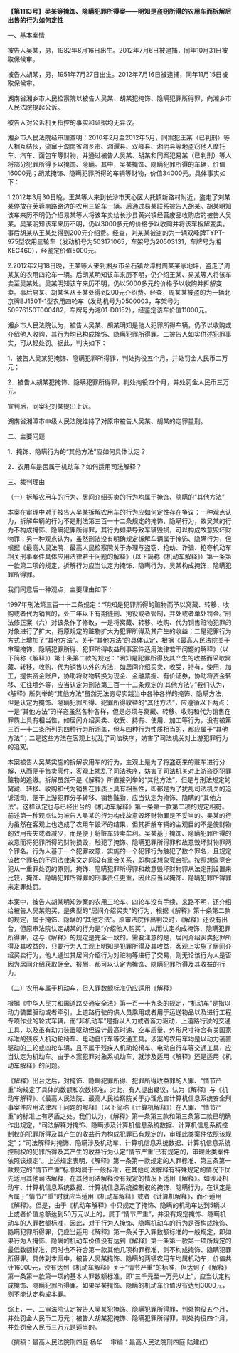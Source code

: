 **【第1113号】吴某等掩饰、隐瞒犯罪所得案——明知是盗窃所得的农用车而拆解后出售的行为如何定性**

一、基本案情

被告人吴某，男，1982年8月16日出生。2012年7月6日被逮捕，同年10月31日被取保候审。

被告人胡某，男，1951年7月27日出生。2012年7月16日被逮捕，同年11月15日被取保候审。

湖南省湘乡市人民检察院以被告人吴某、胡某犯掩饰、隐瞒犯罪所得罪，向湘乡市人民法院提起公诉。

被告人对公诉机关指控的事实和证据均无异议。

湘乡市人民法院经审理查明：2010年2月至2012年5月，同案犯王某（已判刑）等人相互结伙，流窜于湖南省湘乡市、湘潭县、双峰县、湘阴县等地盗窃他人摩托车、汽车、面包车等财物，并通过被告人吴某、胡某和同案犯易某（已判刑）等人将部分犯罪所得予以掩饰、隐瞒。其中，吴某掩饰、隐瞒犯罪所得的车辆，价值16000元；胡某掩饰、隐瞒犯罪所得的车辆等财物，价值34000元。具体事实如下：

1.2012年3月30日晚，王某等人来到长沙市天心区大托镇新路村附近，盗走了刘某某停放在芙蓉南路路边的农用三轮车一辆。后通过易某联系被告人胡某。胡某明知该车来历不明仍介绍易某等人将该车卖给长沙县黄兴镇经营废品收购店的被告人吴某。吴某明知该车来历不明，仍以3000多元的价格予以收购并将该车拆解变卖。事后胡某从王某处得到200元介绍费。经查，刘某某被盗的为一辆双峰牌TYPT-975型农用三轮车（发动机号为503171065，车架号为20503131，车牌号为湘KEC460），经鉴定价值5000元。

2.2012年2月18日晚，王某等人来到湘乡市金石镇龙潭村周某某家地坪，盗走了周某某的农用四轮车一辆。后胡某明知该车来历不明，仍介绍王某、易某等人将该车卖至吴某处。吴某明知该车来历不明，仍以5000多元的价格予以收购并拆解变卖。事后易某、胡某各从王某处得到200元介绍费。经查，周某某被盗的为一辆北京牌BJ150T-1型农用四轮车（发动机号为0500003，车架号为50976150T000482，车牌号为湘01-D0152），经鉴定该车价值11000元。

湘乡市人民法院认为，被告人吴某、胡某明知是他人犯罪所得车辆，仍予以收购或介绍他人收购，其行为均已构成掩饰、隐瞒犯罪所得罪。二被告人如实供述犯罪事实，可从轻处罚。据此，判决如下：

1．被告人吴某犯掩饰、隐瞒犯罪所得罪，判处拘役五个月，并处罚金人民币二万元；

2．被告人胡某犯掩饰、隐瞒犯罪所得罪，判处拘役四个月，并处罚金人民币三万元。

宣判后，同案犯刘某提出上诉。

湖南省湘潭市中级人民法院维持了对原审被告人吴某、胡某的定罪量刑。

二、主要问题

1．掩饰、隐瞒行为的“其他方法”应如何具体认定？

2．农用车是否属于机动车？如何适用司法解释？

三、裁判理由

（一）拆解农用车的行为、居间介绍买卖的行为均属于掩饰、隐瞒的“其他方法”

本案在审理中对于被告人吴某拆解农用车的行为应如何定性存在争议：一种观点认为，拆解车辆的行为不是刑法第三百一十二条规定的掩饰、隐瞒行为，故吴某的行为不构成掩饰、隐瞒犯罪所得罪，其行为如果导致车辆毁损，可以构成故意毁坏财物罪；另一种观点认为，虽然刑法没有明确规定拆解车辆属于掩饰、隐瞒行为，但根据《最高人民法院、最高人民检察院关于办理与盗窃、抢劫、诈骗、抢夺机动车相关刑事案件具体应用法律若干问题的解释》（以下简称《机动车解释》）第一条第一款第二项的规定，拆解行为应当认定为掩饰、隐瞒行为，吴某构成掩饰、隐瞒犯罪所得罪。

我们同意后一种观点，主要理由如下：

1997年刑法第三百一十二条规定：“明知是犯罪所得的赃物而予以窝藏、转移、收购或者代为销售的，处三年以下有期徒刑、拘役或者管制，并处或者单处罚金。”刑法修正案（六）对该条作了修改，一是将窝藏、转移、收购、代为销售赃物犯罪的对象进行了扩大，将原规定的赃物扩大为犯罪所得及其产生的收益；二是犯罪行为方式上增加了“其他方法”。关于“其他方法”的具体认定，根据《最高人民法院关于审理掩饰、隐瞒犯罪所得、犯罪所得收益刑事案件适用法律若干问题的解释》（以下简称《解释》）第十条第二款的规定：“明知是犯罪所得及其产生的收益而采取窝藏、转移、收购、代为销售以外的方法，如居间介绍买卖，收受，持有，使用，加工，提供资金账户，协助将财物转换为现金、金融票据、有价证券，协助将资金转移、汇往境外等，应当认定为刑法第三百一十二条规定的‘其他方法’。”我们认为，《解释》所列举的“其他方法”虽然无法穷尽实践当中各种各样的掩饰、隐瞒方法，但是认定为掩饰、隐瞒犯罪所得、犯罪所得收益的“其他方法”，应遵循以下两点：一是“其他方法”的样态虽然各种各样，但是必须与窝藏、转移、收购和代为销售在罪质上具有相当性，如居间介绍买卖、收受、持有、使用、加工等行为，没有被第三百一十二条所列的四种行为所涵盖，但与四种行为性质相当的，都应属于“其他方法”；二是这些方法在客观上扰乱了司法秩序，妨害了司法机关对上游犯罪行为的追究。

本案被告人吴某实施的拆解农用车的行为，主观上是为了将盗窃来的赃车进行分解，从而便于售卖零件，客观上扰乱了司法秩序，妨害了司法机关对上游盗窃犯罪赃物的追缴。拆解虽然不是《解释》所直接列举的“其他方法”，但是与刑法规定的窝藏、转移、收购和代为销售在罪质上具有相当性，即都是为了扰乱司法机关的追诉活动，便于上游犯罪分子转移、销售赃物，应当认定为掩饰、隐瞒的“其他方法”。这样认定也与已经出台的《机动车解释》第一条第一款第二项的规定相符。前述第一种观点认为被告人吴某的行为构成故意毁坏财物罪是不妥当的。吴某的行为虽然在客观上也造成了农用车毁坏的结果，但其拆解车辆的主观目的不是使财物的效用丧失或者减少，而是便于将赃车转卖牟利。吴某基于掩饰、隐瞒犯罪所得的故意而将犯罪所得的财物损毁，触犯了掩饰、隐瞒犯罪所得罪和故意毁坏财物罪两个罪名。行为人基于一个犯罪故意，实施的一个犯罪行为触犯了数个罪名，且规定该数个罪名的不同法律条文之间没有重合关系，即构成想象竞合犯。按照想象竞合犯从一重罪处罚的原则，掩饰、隐瞒犯罪所得罪和故意毁坏财物罪从法定刑设置来比较，掩饰、隐瞒犯罪所得罪的刑事责任更重，因此应当以掩饰、隐瞒犯罪所得罪来定罪处罚。

本案中，被告人胡某明知涉案的农用三轮车、四轮车没有手续、来路不明，还介绍给被告人吴某购买，是典型的“居间介绍买卖”的行为，根据《解释》第十条第二款的规定，属于掩饰、隐瞒的“其他方法”。原审法院作出判决时，《解释》还没有出台，但原审法院认定胡某的行为是“介绍他人购买”，从而认定构成掩饰、隐瞒犯罪所得罪，这与《解释》的规定是完全一致的。需要注意的是，居间介绍买卖犯罪所得及其收益的，只要行为人主观上明知是犯罪所得及其收益，客观上实施了居间介绍买卖行为，他人通过其居间介绍行为对赃物等进行了交易，则无论该行为人是否因为居间介绍获取佣金、报酬，都可以认定为掩饰、隐瞒犯罪所得及其收益的行为。

（二）农用车属于机动车，但入罪数额标准仍应适用《解释》

根据《中华人民共和国道路交通安全法》第一百一十九条的规定，“机动车”是指以动力装置驱动或者牵引，上道路行驶的供人员乘用或者用于运送物品以及进行工程专项作业的轮式车辆。而“非机动车”是指以人力或者畜力驱动，上道路行驶的交通工具，以及虽有动力装置驱动但设计最高时速、空车质量、外形尺寸符合有关国家标准的残疾人机动轮椅车、电动自行车等交通工具。涉案的农用车均是以动力装置驱动的三轮或四轮车辆，且不属于残疾人机动轮椅车、电动自行车等交通工具，应当认定为机动车。由于本案犯罪对象系机动车，就涉及适用《解释》还是适用《机动车解释》的问题。

《解释》出台之后，对掩饰、隐瞒犯罪所得、犯罪所得收益罪的人罪、“情节严重”均规定了具体的数额和次数标准。对此，有人提出疑议，认为《解释》与《机动车解释》、《最高人民法院、最高人民检察院关于办理危害计算机信息系统安全刑事案件应用法律若干问题的解释》（以下简称《计算机解释》）在人罪、“情节严重”的标准上有矛盾之处。我们认为，《解释》第一条第三款和第三条第二款已明确作出规定，“司法解释对掩饰、隐瞒涉及计算机信息系统数据、计算机信息系统控制权的犯罪所得及其产生的收益行为构成犯罪已有规定的，审理此类案件依照该规定”；“司法解释对掩饰、隐瞒涉及机动车、计算机信息系统数据、计算机信息系统控制权的犯罪所得及其产生的收益行为认定“情节严重’已有规定的，审理此类案件依照该规定”。上述规定表明，《解释》第一条第一款规定的人罪标准、第三条第一款规定的“情节严重”标准均属于一般标准，在其他司法解释有特殊规定的情况下优先适用其他司法解释，在其他司法解释没有规定的情况下适用《解释》。如涉及机动车、计算机信息系统数据、计算机信息系统控制权的掩饰、隐瞒行为，在认定是否属于“情节严重”时就应当适用《机动车解释》或者《计算机解释》，而不适用《解释》。但是，由于《机动车解释》中只规定了掩饰、隐瞒的机动车达到5辆以上或者价值总额达到50万元以上的，属于“情节严重”，并没有规定掩饰、隐瞒机动车的人罪数额标准，因此，对于行为人掩饰、隐瞒机动车的行为是否构成掩饰、隐瞒犯罪所得罪，仍应当适用《解释》第一条关于入罪数额标准的一般规定，即如果行为人掩饰、隐瞒的机动车价值没有达到《解释》第一条第一款第一项所规定的最低数额标准，同时也不符合第一款其他几项构罪标准，则不构成掩饰、隐瞒犯罪所得罪。具体到本案中，被告人吴某掩饰、隐瞒的两辆农用车均属机动车，价值共计16000元，没有达到《机动车解释》关于“情节严重”的标准，但达到了《解释》第一条第一款第一项的基本人罪数额标准，即“三千元至一万元以上”，应当认定构成掩饰、隐瞒犯罪所得罪。如果吴某掩饰、隐瞒的机动车价值没有达到3000元，则不能认定构成本罪。

综上，一、二审法院认定被告人吴某犯掩饰、隐瞒犯罪所得罪，判处拘役五个月，并处罚金人民币二万元；被告人胡某犯掩饰、隐瞒犯罪所得罪，判处拘役四个月，并处罚金人民币三万元是适当的。

（撰稿：最高人民法院刑四庭 杨华　 审编：最高人民法院刑四庭 陆建红）